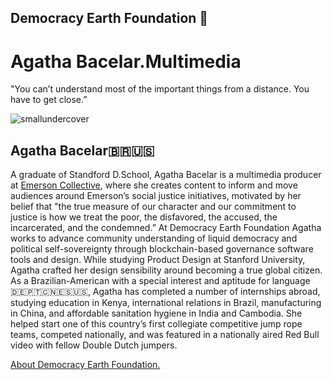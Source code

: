 ## Democracy Earth Foundation 🌿
# Agatha Bacelar.Multimedia
"You can’t understand most of the important things from a distance. You have to get close.” 

![smallundercover](https://user-images.githubusercontent.com/24529258/37628450-bf259732-2b96-11e8-931e-b0734531e1a7.png)

## Agatha Bacelar🇧🇷🇺🇸

A graduate of Standford D.School, Agatha Bacelar is a multimedia producer at [Emerson Collective](http://www.emersoncollective.com/our-team), where she creates content to inform and move audiences around Emerson’s social justice initiatives, motivated by her belief that "the true measure of our character and our commitment to justice is how we treat the poor, the disfavored, the accused, the incarcerated, and the condemned.” At Democracy Earth Foundation Agatha works to advance community understanding of liquid democracy and political self-sovereignty through blockchain-based governance software tools and design.  While studying Product Design at Stanford University, Agatha crafted her design sensibility around becoming a true global citizen. As a Brazilian-American with a special interest and aptitude for language 🇩🇪🇵🇹🇨🇳🇪🇸🇺🇸, Agatha has  completed a number of internships abroad, studying education in Kenya, international relations in Brazil, manufacturing in China, and affordable sanitation hygiene in India and Cambodia.   She helped start one of this country’s first collegiate competitive jump rope teams, competed nationally, and was featured in a nationally aired Red Bull video with fellow Double Dutch jumpers. 

[About Democracy Earth Foundation.](https://github.com/DemocracyEarth/press-kit/blob/master/README.md#democracy-earth-press-kit)
